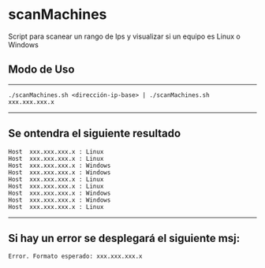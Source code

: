 # scanMachines
Script para scanear un rango de Ips y visualizar si un equipo es Linux o Windows
## Modo de Uso
---
    ./scanMachines.sh <dirección-ip-base> | ./scanMachines.sh xxx.xxx.xxx.x
---
## Se ontendra el siguiente resultado

    Host  xxx.xxx.xxx.x : Linux
    Host  xxx.xxx.xxx.x : Linux
    Host  xxx.xxx.xxx.x : Windows
    Host  xxx.xxx.xxx.x : Windows
    Host  xxx.xxx.xxx.x : Linux
    Host  xxx.xxx.xxx.x : Linux
    Host  xxx.xxx.xxx.x : Windows
    Host  xxx.xxx.xxx.x : Windows
    Host  xxx.xxx.xxx.x : Linux
---
## Si hay un error se desplegará el siguiente msj:
    Error. Formato esperado: xxx.xxx.xxx.x  
